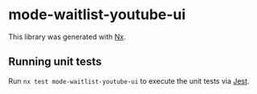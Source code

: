 # mode-waitlist-youtube-ui

This library was generated with [Nx](https://nx.dev).

## Running unit tests

Run `nx test mode-waitlist-youtube-ui` to execute the unit tests via [Jest](https://jestjs.io).
